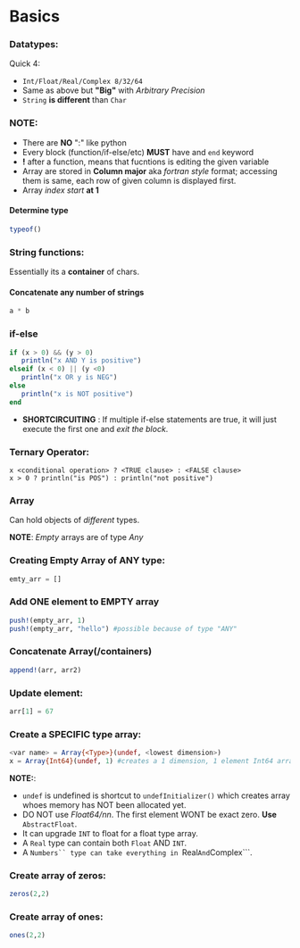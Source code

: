 # Basics

### Datatypes:
   
Quick 4:   
* ```Int/Float/Real/Complex 8/32/64```
* Same as above but **"Big"** with _Arbitrary Precision_
* ```String``` **is different** than ```Char```

### NOTE:

* There are **NO** ":" like python
* Every block (function/if-else/etc) **MUST** have and ```end``` keyword
* **!** after a function, means that fucntions is editing the given variable
* Array are stored in **Column major** aka *fortran style* format; accessing them is same, each row of given column is displayed first.
* Array _index start_ **at 1**

#### Determine type
```julia
typeof()
```
   
### String functions:
Essentially its a **container** of chars.

#### Concatenate any number of strings
```julia
a * b
```
   
### if-else
```julia
if (x > 0) && (y > 0)
   println("x AND Y is positive")
elseif (x < 0) || (y <0)
   println("x OR y is NEG")
else
   println("x is NOT positive")
end
```
   
* **SHORTCIRCUITING** : If multiple if-else statements are true, it will just execute the first one and _exit the block_.
   
### Ternary Operator:
```
x <conditional operation> ? <TRUE clause> : <FALSE clause>
x > 0 ? println("is POS") : println("not positive")
```

### Array
Can hold objects of _different_ types.

**NOTE**: _Empty_ arrays are of type _Any_   

### Creating Empty Array of ANY type:
```julia
emty_arr = []
```
   
### Add ONE element to EMPTY array
```julia
push!(empty_arr, 1)
push!(empty_arr, "hello") #possible because of type "ANY"
```

### Concatenate Array(/containers)
```julia
append!(arr, arr2)
```

### Update element:
```julia
arr[1] = 67
```

### Create a SPECIFIC type array:
```julia
<var name> = Array{<Type>}(undef, <lowest dimension>)
x = Array{Int64}(undef, 1) #creates a 1 dimension, 1 element Int64 array
```

**NOTE:**: 

* ```undef``` is undefined is shortcut to ```undefInitializer()``` which creates array whoes memory has NOT been allocated yet.
*  DO NOT use _Float64/nn_. The first element WONT be exact zero. **Use** ```AbstractFloat```.
*  It can upgrade ```INT``` to float for a float type array.
*  A ```Real``` type can contain both ```Float``` AND ```INT```.
*  A ```Numbers`` type can take everything in ```Real``` And ```Complex```.

### Create array of zeros:
```julia
zeros(2,2)
```

### Create array of ones:
```julia
ones(2,2)
```

